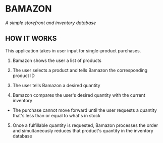 # BAMAZON
_A simple storefront and inventory database_

## HOW IT WORKS

This application takes in user input for single-product purchases.

1.  Bamazon shows the user a list of products

2. The user selects a product and tells Bamazon the corresponding product ID

3. The user tells Bamazon a desired quantity

4. Bamazon compares the user's desired quantity with the current inventory

*  The purchase cannot move forward until the user requests a quantity that's less than or equal to what's in stock

5. Once a fulfillable quantity is requested, Bamazon processes the order and simultaneously reduces that product's quantity in the inventory database
